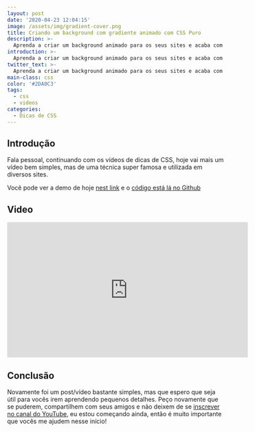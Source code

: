 ```yaml
---
layout: post
date: '2020-04-23 12:04:15'
image: /assets/img/gradient-cover.png
title: Criando um background com gradiente animado com CSS Puro
description: >-
  Aprenda a criar um background animado para os seus sites e acaba com a monotonia dos fundos estáticos.
introduction: >-
  Aprenda a criar um background animado para os seus sites e acaba com a monotonia dos fundos estáticos.
twitter_text: >-
  Aprenda a criar um background animado para os seus sites e acaba com a monotonia dos fundos estáticos.
main-class: css
color: '#2DA0C3'
tags:
  - css
  - videos
categories:
  - Dicas de CSS
---
```


## Introdução

Fala pessoal, continuando com os vídeos de dicas de CSS, hoje vai mais um vídeo bem simples, mas de uma técnica super famosa e utilizada em diversos sites.

Você pode ver a demo de hoje [nest link](https://labs.willianjusten.com.br/gradient-animation/) e o [código está lá no Github](https://github.com/willianjusten/labs/blob/gh-pages/gradient-animation/index.html)

## Video

<iframe width="560" height="315" src="https://www.youtube.com/embed/6zjdx_HO2-g" frameborder="0" allow="accelerometer; autoplay; encrypted-media; gyroscope; picture-in-picture" allowfullscreen></iframe>

## Conclusão

Novamente foi um post/vídeo bastante simples, mas que espero que seja útil para vocês irem aprendendo pequenos detalhes. Peço novamente que se puderem, compartilhem com seus amigos e não deixem de se [inscrever no canal do YouTube](https://www.youtube.com/WillianJustenCursos?sub_confirmation=1), eu estou começando ainda, então é muito importante que vocês me ajudem nesse início!
